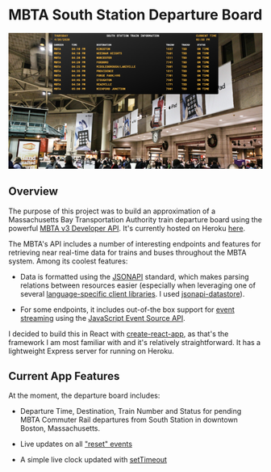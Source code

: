 # MBTA South Station Departure Board

![mbta_board_screenshot](images/departure-board400.png)

## Overview

The purpose of this project was to build an approximation of a Massachusetts Bay Transportation Authority train departure board using the powerful [MBTA v3 Developer API](https://www.mbta.com/developers/v3-api). It's currently hosted on Heroku [here](https://mbta-departure-board-nb28vt.herokuapp.com/).

The MBTA's API includes a number of interesting endpoints and features for retrieving near real-time data for trains and buses throughout the MBTA system. Among its coolest features:

* Data is formatted using the [JSONAPI](https://jsonapi.org/) standard, which makes parsing relations between resources easier (especially when leveraging one of several [language-specific client libraries](https://jsonapi.org/implementations/). I used [jsonapi-datastore](https://github.com/beauby/jsonapi-datastore)).

* For some endpoints, it includes out-of-the box support for [event streaming](https://www.mbta.com/developers/v3-api/streaming) using the [JavaScript Event Source API](https://developer.mozilla.org/en-US/docs/Web/API/Server-sent_events/Using_server-sent_events).

I decided to build this in React with [create-react-app](https://github.com/facebook/create-react-app), as that's the framework I am most familiar with and it's relatively straightforward. It has a lightweight Express server for running on Heroku.

## Current App Features

At the moment, the departure board includes:

* Departure Time, Destination, Train Number and Status for pending MBTA Commuter Rail departures from South Station in downtown Boston, Massachusetts.

* Live updates on all ["reset" events](https://www.mbta.com/developers/v3-api/streaming)

* A simple live clock updated with [setTimeout](https://developer.mozilla.org/en-US/docs/Web/API/WindowOrWorkerGlobalScope/setTimeout)